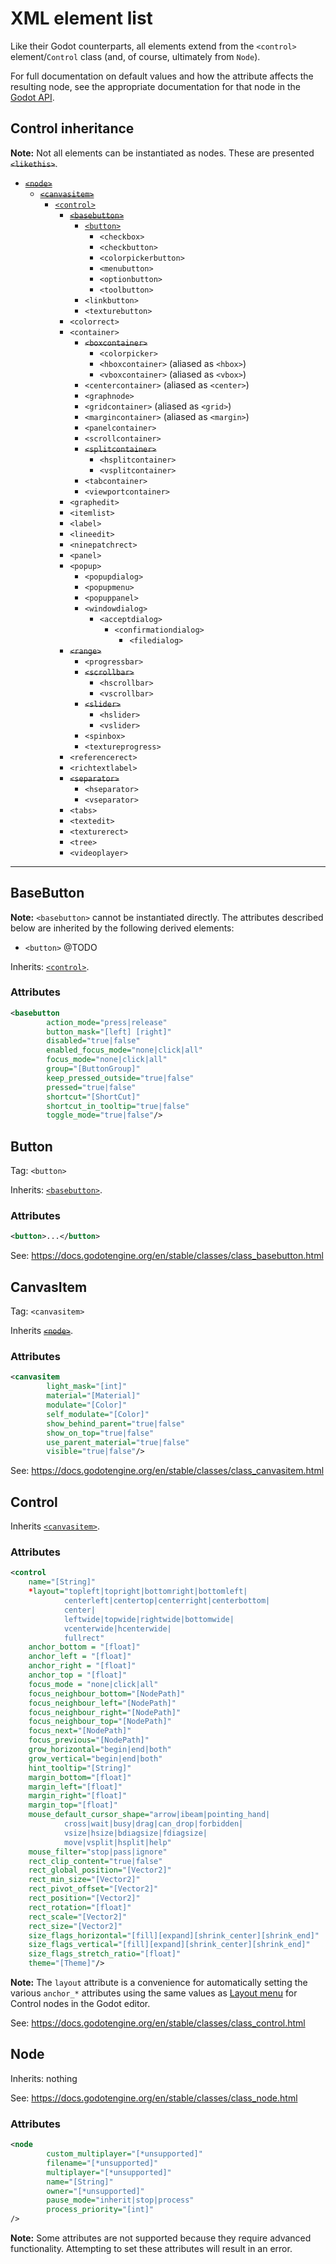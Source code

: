 # XML element list

Like their Godot counterparts, all elements extend from the `<control>` element/`Control` class (and, of course, ultimately from `Node`).

For full documentation on default values and how the attribute affects the resulting node, see the appropriate documentation for that node in the [Godot API](https://docs.godotengine.org/en/stable/classes/).

## Control inheritance

**Note:** Not all elements can be instantiated as nodes.  These are presented ~~`<likethis>`~~.

* [~~`<node>`~~](#Node)
  * [~~`<canvasitem>`~~](#CanvasItem)
    * [`<control>`](#Control)
      * [~~`<basebutton>`~~](#BaseButton)
        * [`<button>`](#Button)
          * `<checkbox>`
          * `<checkbutton>`
          * `<colorpickerbutton>`
          * `<menubutton>`
          * `<optionbutton>`
          * `<toolbutton>`
        * `<linkbutton>`
        * `<texturebutton>`
      * `<colorrect>`
      * `<container>`
        * ~~`<boxcontainer>`~~
          * `<colorpicker>`
          * `<hboxcontainer>` (aliased as `<hbox>`)
          * `<vboxcontainer>` (aliased as `<vbox>`)
        * `<centercontainer>` (aliased as `<center>`)
        * `<graphnode>`
        * `<gridcontainer>` (aliased as `<grid>`)
        * `<margincontainer>` (aliased as `<margin>`)
        * `<panelcontainer>`
        * `<scrollcontainer>`
        * ~~`<splitcontainer>`~~
          * `<hsplitcontainer>`
          * `<vsplitcontainer>`
        * `<tabcontainer>`
        * `<viewportcontainer>`
      * `<graphedit>`
      * `<itemlist>`
      * `<label>`
      * `<lineedit>`
      * `<ninepatchrect>`
      * `<panel>`
      * `<popup>`
        * `<popupdialog>`
        * `<popupmenu>`
        * `<popuppanel>`
        * `<windowdialog>`
          * `<acceptdialog>`
            * `<confirmationdialog>`
              * `<filedialog>`
      * ~~`<range>`~~
        * `<progressbar>`
        * ~~`<scrollbar>`~~
          * `<hscrollbar>`
          * `<vscrollbar>`
        * ~~`<slider>`~~
          * `<hslider>`
          * `<vslider>`
        * `<spinbox>`
        * `<textureprogress>`
      * `<referencerect>`
      * `<richtextlabel>`
      * ~~`<separator>`~~
        * `<hseparator>`
        * `<vseparator>`
      * `<tabs>`
      * `<textedit>`
      * `<texturerect>`
      * `<tree>`
      * `<videoplayer>`

---

## BaseButton

**Note:** `<basebutton>` cannot be instantiated directly.  The attributes described below are inherited by the following derived elements:

* `<button>` @TODO

Inherits: [`<control>`](#Control).

### Attributes

```xml
<basebutton
        action_mode="press|release"
        button_mask="[left] [right]"
        disabled="true|false"
        enabled_focus_mode="none|click|all"
        focus_mode="none|click|all"
        group="[ButtonGroup]"
        keep_pressed_outside="true|false"
        pressed="true|false"
        shortcut="[ShortCut]"
        shortcut_in_tooltip="true|false"
        toggle_mode="true|false"/>
```

## Button

Tag: `<button>`

Inherits: [`<basebutton>`](#BaseButton).

### Attributes

```xml
<button>...</button>
```

See: https://docs.godotengine.org/en/stable/classes/class_basebutton.html

## CanvasItem

Tag: `<canvasitem>`

Inherits ~~[`<node>`](#Node)~~.

### Attributes

```xml
<canvasitem
        light_mask="[int]"
        material="[Material]"
        modulate="[Color]"
        self_modulate="[Color]"
        show_behind_parent="true|false"
        show_on_top="true|false"
        use_parent_material="true|false"
        visible="true|false"/>
```

See: https://docs.godotengine.org/en/stable/classes/class_canvasitem.html

## Control

Inherits [`<canvasitem>`](#CanvasItem).

### Attributes

```xml
<control
    name="[String]"
    *layout="topleft|topright|bottomright|bottomleft|
            centerleft|centertop|centerright|centerbottom|
            center|
            leftwide|topwide|rightwide|bottomwide|
            vcenterwide|hcenterwide|
            fullrect"
    anchor_bottom = "[float]"
    anchor_left = "[float]"
    anchor_right = "[float]"
    anchor_top = "[float]"
    focus_mode = "none|click|all"
    focus_neighbour_bottom="[NodePath]"
    focus_neighbour_left="[NodePath]"
    focus_neighbour_right="[NodePath]"
    focus_neighbour_top="[NodePath]"
    focus_next="[NodePath]"
    focus_previous="[NodePath]"
    grow_horizontal="begin|end|both"
    grow_vertical="begin|end|both"
    hint_tooltip="[String]"
    margin_bottom="[float]"
    margin_left="[float]"
    margin_right="[float]"
    margin_top="[float]"
    mouse_default_cursor_shape="arrow|ibeam|pointing_hand|
            cross|wait|busy|drag|can_drop|forbidden|
            vsize|hsize|bdiagsize|fdiagsize|
            move|vsplit|hsplit|help"
    mouse_filter="stop|pass|ignore"
    rect_clip_content="true|false"
    rect_global_position="[Vector2]"
    rect_min_size="[Vector2]"
    rect_pivot_offset="[Vector2]"
    rect_position="[Vector2]"
    rect_rotation="[float]"
    rect_scale="[Vector2]"
    rect_size="[Vector2]"
    size_flags_horizontal="[fill][expand][shrink_center][shrink_end]"
    size_flags_vertical="[fill][expand][shrink_center][shrink_end]"
    size_flags_stretch_ratio="[float]"
    theme="[Theme]"/>
```

**Note:** The `layout` attribute is a convenience for automatically setting the various `anchor_*` attributes using the same values as [Layout menu](https://docs.godotengine.org/en/stable/getting_started/step_by_step/ui_game_user_interface.html) for Control nodes in the Godot editor.

See: https://docs.godotengine.org/en/stable/classes/class_control.html

## Node

Inherits: nothing

See: https://docs.godotengine.org/en/stable/classes/class_node.html

### Attributes

```xml
<node
        custom_multiplayer="[*unsupported]"
        filename="[*unsupported]"
        multiplayer="[*unsupported]"
        name="[String]"
        owner="[*unsupported]"
        pause_mode="inherit|stop|process"
        process_priority="[int]"
/>
```

**Note:** Some attributes are not supported because they require advanced functionality.  Attempting to set these attributes will result in an error.